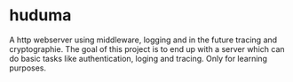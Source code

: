 # huduma

A http webserver using middleware, logging and in the future tracing and cryptographie. The goal of this project is to end up with a server which can do basic tasks like authentication, loging and tracing. Only for learning purposes.
